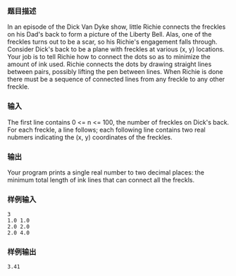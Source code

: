 ### 题目描述

In an episode of the Dick Van Dyke show, little Richie connects the freckles on his Dad's back to form a picture of the Liberty Bell. Alas, one of the freckles turns out to be a scar, so his Richie's engagement falls through. Consider Dick's back to be a plane with freckles at various (x, y) locations. Your job is to tell Richie how to connect the dots so as to minimize the amount of ink used. Richie connects the dots by drawing straight lines between pairs, possibly lifting the pen between lines. When Richie is done there must be a sequence of connected lines from any freckle to any other freckle.

### 输入

The first line contains 0 <= n <= 100, the number of freckles on Dick's back. For each freckle, a line follows; each following line contains two real nubmers indicating the (x, y) coordinates of the freckles.

### 输出

Your program prints a single real number to two decimal places: the minimum total length of ink lines that can connect all the freckls.

### 样例输入

```
3
1.0 1.0
2.0 2.0
2.0 4.0
```

### 样例输出

```
3.41
```